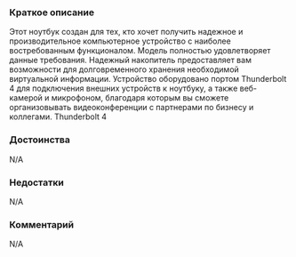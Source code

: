 ### **Краткое описание**
Этот ноутбук создан для тех, кто хочет получить надежное и производительное компьютерное устройство с наиболее востребованным функционалом. Модель полностью удовлетворяет данные требования. Надежный накопитель предоставляет вам возможности для долговременного хранения необходимой виртуальной информации. Устройство оборудовано портом Thunderbolt 4 для подключения внешних устройств к ноутбуку, а также веб-камерой и микрофоном, благодаря которым вы сможете организовывать видеоконференции с партнерами по бизнесу и коллегами. Thunderbolt 4

### **Достоинства**
N/A

### **Недостатки**
N/A

### **Комментарий**
N/A
